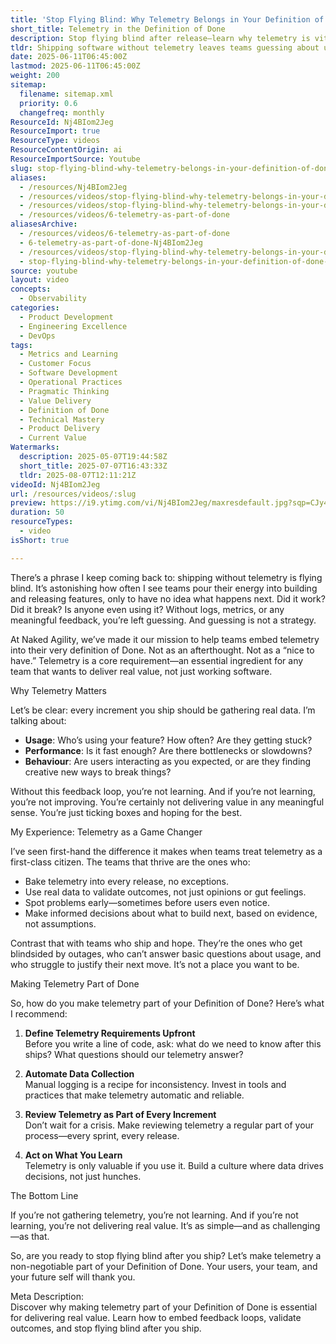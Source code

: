 ```yaml
---
title: 'Stop Flying Blind: Why Telemetry Belongs in Your Definition of Done'
short_title: Telemetry in the Definition of Done
description: Stop flying blind after release—learn why telemetry is vital to your Definition of Done and how real feedback drives better software, value, and team success.
tldr: Shipping software without telemetry leaves teams guessing about usage, performance, and user behavior, which prevents learning and improvement. Teams that make telemetry a core part of their Definition of Done catch issues early, validate outcomes with real data, and make better decisions. To deliver real value, define telemetry needs upfront, automate data collection, review feedback regularly, and act on what you learn.
date: 2025-06-11T06:45:00Z
lastmod: 2025-06-11T06:45:00Z
weight: 200
sitemap:
  filename: sitemap.xml
  priority: 0.6
  changefreq: monthly
ResourceId: Nj4BIom2Jeg
ResourceImport: true
ResourceType: videos
ResourceContentOrigin: ai
ResourceImportSource: Youtube
slug: stop-flying-blind-why-telemetry-belongs-in-your-definition-of-done
aliases:
  - /resources/Nj4BIom2Jeg
  - /resources/videos/stop-flying-blind-why-telemetry-belongs-in-your-definition-of-done-Nj4BIom2Jeg
  - /resources/videos/stop-flying-blind-why-telemetry-belongs-in-your-definition-of-done
  - /resources/videos/6-telemetry-as-part-of-done
aliasesArchive:
  - /resources/videos/6-telemetry-as-part-of-done
  - 6-telemetry-as-part-of-done-Nj4BIom2Jeg
  - /resources/videos/stop-flying-blind-why-telemetry-belongs-in-your-definition-of-done
  - stop-flying-blind-why-telemetry-belongs-in-your-definition-of-done-Nj4BIom2Jeg
source: youtube
layout: video
concepts:
  - Observability
categories:
  - Product Development
  - Engineering Excellence
  - DevOps
tags:
  - Metrics and Learning
  - Customer Focus
  - Software Development
  - Operational Practices
  - Pragmatic Thinking
  - Value Delivery
  - Definition of Done
  - Technical Mastery
  - Product Delivery
  - Current Value
Watermarks:
  description: 2025-05-07T19:44:58Z
  short_title: 2025-07-07T16:43:33Z
  tldr: 2025-08-07T12:11:21Z
videoId: Nj4BIom2Jeg
url: /resources/videos/:slug
preview: https://i9.ytimg.com/vi/Nj4BIom2Jeg/maxresdefault.jpg?sqp=CJy47sAG&rs=AOn4CLBgp0NBhnpxnYEAD20FJlWRozI5gQ
duration: 50
resourceTypes:
  - video
isShort: true

---
```

There’s a phrase I keep coming back to: shipping without telemetry is flying blind. It’s astonishing how often I see teams pour their energy into building and releasing features, only to have no idea what happens next. Did it work? Did it break? Is anyone even using it? Without logs, metrics, or any meaningful feedback, you’re left guessing. And guessing is not a strategy.

At Naked Agility, we’ve made it our mission to help teams embed telemetry into their very definition of Done. Not as an afterthought. Not as a “nice to have.” Telemetry is a core requirement—an essential ingredient for any team that wants to deliver real value, not just working software.

Why Telemetry Matters

Let’s be clear: every increment you ship should be gathering real data. I’m talking about:

- **Usage**: Who’s using your feature? How often? Are they getting stuck?
- **Performance**: Is it fast enough? Are there bottlenecks or slowdowns?
- **Behaviour**: Are users interacting as you expected, or are they finding creative new ways to break things?

Without this feedback loop, you’re not learning. And if you’re not learning, you’re not improving. You’re certainly not delivering value in any meaningful sense. You’re just ticking boxes and hoping for the best.

My Experience: Telemetry as a Game Changer

I’ve seen first-hand the difference it makes when teams treat telemetry as a first-class citizen. The teams that thrive are the ones who:

- Bake telemetry into every release, no exceptions.
- Use real data to validate outcomes, not just opinions or gut feelings.
- Spot problems early—sometimes before users even notice.
- Make informed decisions about what to build next, based on evidence, not assumptions.

Contrast that with teams who ship and hope. They’re the ones who get blindsided by outages, who can’t answer basic questions about usage, and who struggle to justify their next move. It’s not a place you want to be.

Making Telemetry Part of Done

So, how do you make telemetry part of your Definition of Done? Here’s what I recommend:

1. **Define Telemetry Requirements Upfront**  
   Before you write a line of code, ask: what do we need to know after this ships? What questions should our telemetry answer?

2. **Automate Data Collection**  
   Manual logging is a recipe for inconsistency. Invest in tools and practices that make telemetry automatic and reliable.

3. **Review Telemetry as Part of Every Increment**  
   Don’t wait for a crisis. Make reviewing telemetry a regular part of your process—every sprint, every release.

4. **Act on What You Learn**  
   Telemetry is only valuable if you use it. Build a culture where data drives decisions, not just hunches.

The Bottom Line

If you’re not gathering telemetry, you’re not learning. And if you’re not learning, you’re not delivering real value. It’s as simple—and as challenging—as that.

So, are you ready to stop flying blind after you ship? Let’s make telemetry a non-negotiable part of your Definition of Done. Your users, your team, and your future self will thank you.

Meta Description:  
Discover why making telemetry part of your Definition of Done is essential for delivering real value. Learn how to embed feedback loops, validate outcomes, and stop flying blind after you ship.

